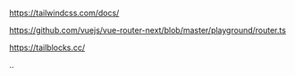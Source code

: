 https://tailwindcss.com/docs/

https://github.com/vuejs/vue-router-next/blob/master/playground/router.ts

https://tailblocks.cc/

..